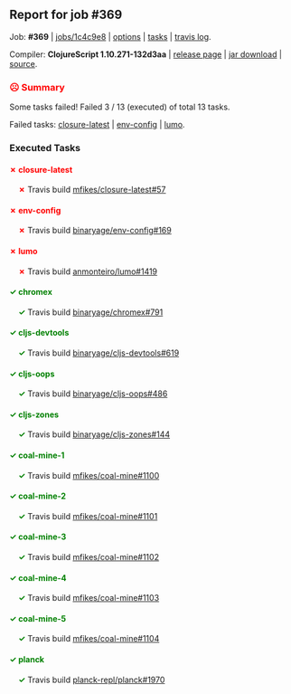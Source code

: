 ## Report for job #369

Job: **#369** | [jobs/1c4c9e8](https://github.com/cljs-oss/canary/commit/1c4c9e812bd8ef0ee97829cf1b609fe38c0faf2c) | [options](options.edn) | [tasks](tasks.edn) | [travis log](https://travis-ci.org/cljs-oss/canary/builds/374735319).

Compiler: **ClojureScript 1.10.271-132d3aa** | [release page](https://github.com/cljs-oss/canary/releases/tag/r1.10.271-132d3aa) | [jar download](https://github.com/cljs-oss/canary/releases/download/r1.10.271-132d3aa/clojurescript-1.10.271-132d3aa.jar) | [source](https://github.com/clojure/clojurescript/commit/132d3aa232921a3cea66f830d61c89be78c581cb).

### <b style='color:red'>☹ Summary</b>

Some tasks failed! Failed 3 / 13 (executed) of total 13 tasks.

Failed tasks: [closure-latest](#-closure-latest) | [env-config](#-env-config) | [lumo](#-lumo).

### Executed Tasks

#### <b style='color:red'>&#x2717; closure-latest</b>
&nbsp;&nbsp;&nbsp;&nbsp;<b style='color:red'>&#x2717;</b> Travis build [mfikes/closure-latest#57](https://travis-ci.org/mfikes/closure-latest/builds/374736552)<br>

#### <b style='color:red'>&#x2717; env-config</b>
&nbsp;&nbsp;&nbsp;&nbsp;<b style='color:red'>&#x2717;</b> Travis build [binaryage/env-config#169](https://travis-ci.org/binaryage/env-config/builds/374736581)<br>

#### <b style='color:red'>&#x2717; lumo</b>
&nbsp;&nbsp;&nbsp;&nbsp;<b style='color:red'>&#x2717;</b> Travis build [anmonteiro/lumo#1419](https://travis-ci.org/anmonteiro/lumo/builds/374736583)<br>

#### <b style='color:green'>&#x2713; chromex</b>
&nbsp;&nbsp;&nbsp;&nbsp;<b style='color:green'>&#x2713;</b> Travis build [binaryage/chromex#791](https://travis-ci.org/binaryage/chromex/builds/374736539)<br>

#### <b style='color:green'>&#x2713; cljs-devtools</b>
&nbsp;&nbsp;&nbsp;&nbsp;<b style='color:green'>&#x2713;</b> Travis build [binaryage/cljs-devtools#619](https://travis-ci.org/binaryage/cljs-devtools/builds/374736541)<br>

#### <b style='color:green'>&#x2713; cljs-oops</b>
&nbsp;&nbsp;&nbsp;&nbsp;<b style='color:green'>&#x2713;</b> Travis build [binaryage/cljs-oops#486](https://travis-ci.org/binaryage/cljs-oops/builds/374736543)<br>

#### <b style='color:green'>&#x2713; cljs-zones</b>
&nbsp;&nbsp;&nbsp;&nbsp;<b style='color:green'>&#x2713;</b> Travis build [binaryage/cljs-zones#144](https://travis-ci.org/binaryage/cljs-zones/builds/374736548)<br>

#### <b style='color:green'>&#x2713; coal-mine-1</b>
&nbsp;&nbsp;&nbsp;&nbsp;<b style='color:green'>&#x2713;</b> Travis build [mfikes/coal-mine#1100](https://travis-ci.org/mfikes/coal-mine/builds/374736554)<br>

#### <b style='color:green'>&#x2713; coal-mine-2</b>
&nbsp;&nbsp;&nbsp;&nbsp;<b style='color:green'>&#x2713;</b> Travis build [mfikes/coal-mine#1101](https://travis-ci.org/mfikes/coal-mine/builds/374736556)<br>

#### <b style='color:green'>&#x2713; coal-mine-3</b>
&nbsp;&nbsp;&nbsp;&nbsp;<b style='color:green'>&#x2713;</b> Travis build [mfikes/coal-mine#1102](https://travis-ci.org/mfikes/coal-mine/builds/374736560)<br>

#### <b style='color:green'>&#x2713; coal-mine-4</b>
&nbsp;&nbsp;&nbsp;&nbsp;<b style='color:green'>&#x2713;</b> Travis build [mfikes/coal-mine#1103](https://travis-ci.org/mfikes/coal-mine/builds/374736577)<br>

#### <b style='color:green'>&#x2713; coal-mine-5</b>
&nbsp;&nbsp;&nbsp;&nbsp;<b style='color:green'>&#x2713;</b> Travis build [mfikes/coal-mine#1104](https://travis-ci.org/mfikes/coal-mine/builds/374736579)<br>

#### <b style='color:green'>&#x2713; planck</b>
&nbsp;&nbsp;&nbsp;&nbsp;<b style='color:green'>&#x2713;</b> Travis build [planck-repl/planck#1970](https://travis-ci.org/planck-repl/planck/builds/374736587)<br>
